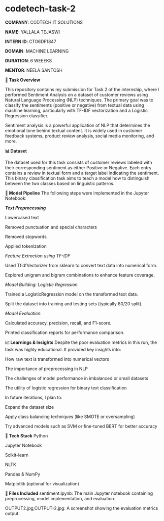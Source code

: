 # codetech-task-2

**COMPANY**: CODTECH IT SOLUTIONS

**NAME**: YALLALA TEJASWI

**INTERN ID**: CTO6DF1847

**DOMAIN**: MACHINE LEARNING

**DURATION**: 6 WEEEKS

**MENTOR**: NEELA SANTOSH

**📝 Task Overview**

This repository contains my submission for Task 2 of the internship, where I performed Sentiment Analysis on a dataset of customer reviews using Natural Language Processing (NLP) techniques. The primary goal was to classify the sentiments (positive or negative) from textual data using machine learning, particularly with TF-IDF vectorization and a Logistic Regression classifier.

Sentiment analysis is a powerful application of NLP that determines the emotional tone behind textual content. It is widely used in customer feedback systems, product review analysis, social media monitoring, and more.

**📊 Dataset**

The dataset used for this task consists of customer reviews labeled with their corresponding sentiment as either Positive or Negative.
Each entry contains a review in textual form and a target label indicating the sentiment. This binary classification task aims to teach a model how to distinguish between the two classes based on linguistic patterns.

**🔬 Model Pipeline**
The following steps were implemented in the Jupyter Notebook:

_**Text Preprocessing**_

Lowercased text

Removed punctuation and special characters

Removed stopwords

Applied tokenization

_Feature Extraction using TF-IDF_

Used TfidfVectorizer from sklearn to convert text data into numerical form.

Explored unigram and bigram combinations to enhance feature coverage.

_Model Building: Logistic Regression_

Trained a LogisticRegression model on the transformed text data.

Split the dataset into training and testing sets (typically 80/20 split).

_Model Evaluation_

Calculated accuracy, precision, recall, and F1-score.

Printed classification reports for performance comparison.

**📈 Learnings & Insights**
Despite the poor evaluation metrics in this run, the task was highly educational. It provided key insights into:

How raw text is transformed into numerical vectors

The importance of preprocessing in NLP

The challenges of model performance in imbalanced or small datasets

The utility of logistic regression for binary text classification

In future iterations, I plan to:

Expand the dataset size

Apply class balancing techniques (like SMOTE or oversampling)

Try advanced models such as SVM or fine-tuned BERT for better accuracy

**🔧 Tech Stack**
Python

Jupyter Notebook

Scikit-learn

NLTK

Pandas & NumPy

Matplotlib (optional for visualization)

**📁 Files Included**
sentiment.ipynb: The main Jupyter notebook containing preprocessing, model implementation, and evaluation.

OUTPUT2.jpg,OUTPUT-2.jpg: A screenshot showing the evaluation metrics output.
